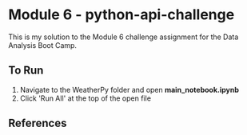 # Module 6 - python-api-challenge
This is my solution to the Module 6 challenge assignment for the Data Analysis Boot Camp.

## To Run 
1. Navigate to the WeatherPy folder and open **main_notebook.ipynb**
2. Click 'Run All' at the top of the open file

## References

